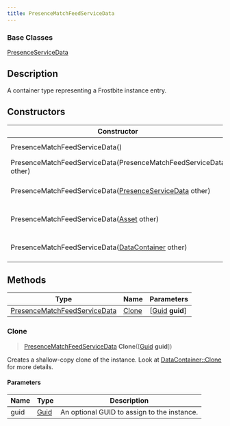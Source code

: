 ```yaml
---
title: PresenceMatchFeedServiceData
---
```

### Base Classes

[PresenceServiceData](/vext/ref/fb/presenceservicedata/)

## Description

A container type representing a Frostbite instance entry.

## Constructors

| Constructor                                                                             | Description                                                                                                                                     |
| --------------------------------------------------------------------------------------- | ----------------------------------------------------------------------------------------------------------------------------------------------- |
| PresenceMatchFeedServiceData()                                                          | Create a new instance of this container type.                                                                                                   |
| PresenceMatchFeedServiceData(PresenceMatchFeedServiceData other)                        | Create a reference copy of an instance of the same type.                                                                                        |
| PresenceMatchFeedServiceData([PresenceServiceData](/vext/ref/fb/presenceservicedata/) other)          | Upcast an instance of type [PresenceServiceData](/vext/ref/fb/presenceservicedata/) to [PresenceMatchFeedServiceData](/vext/ref/fb/presencematchfeedservicedata/).          |
| PresenceMatchFeedServiceData([Asset](/vext/ref/fb/asset/) other)                                      | Upcast an instance of type [Asset](/vext/ref/fb/asset/) to [PresenceMatchFeedServiceData](/vext/ref/fb/presencematchfeedservicedata/).                                      |
| PresenceMatchFeedServiceData([DataContainer](/vext/ref/shared/class/datacontainer) other) | Upcast an instance of type [DataContainer](/vext/ref/shared/class/datacontainer) to [PresenceMatchFeedServiceData](/vext/ref/fb/presencematchfeedservicedata/). |

## Methods

| Type                                                         | Name            | Parameters                                     |
| ------------------------------------------------------------ | --------------- | ---------------------------------------------- |
| [PresenceMatchFeedServiceData](/vext/ref/fb/presencematchfeedservicedata/) | [Clone](#clone) | \[[Guid](/vext/ref/shared/class/guid) **guid**\] |

### Clone

> [PresenceMatchFeedServiceData](/vext/ref/fb/presencematchfeedservicedata/) **Clone**(\[[Guid](/vext/ref/shared/class/guid) **guid**\])

Creates a shallow-copy clone of the instance. Look at [DataContainer::Clone](/vext/ref/shared/class/datacontainer#clone) for more details.

#### Parameters

| Name | Type         | Description                                 |
| ---- | ------------ | ------------------------------------------- |
| guid | [Guid](/vext/ref/shared/class/guid/) | An optional GUID to assign to the instance. |
